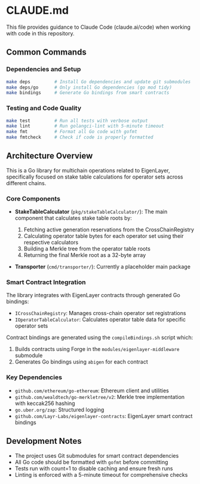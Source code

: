 # CLAUDE.md

This file provides guidance to Claude Code (claude.ai/code) when working with code in this repository.

## Common Commands

### Dependencies and Setup
```bash
make deps         # Install Go dependencies and update git submodules
make deps/go      # Only install Go dependencies (go mod tidy)
make bindings     # Generate Go bindings from smart contracts
```

### Testing and Code Quality
```bash
make test         # Run all tests with verbose output
make lint         # Run golangci-lint with 5-minute timeout
make fmt          # Format all Go code with gofmt
make fmtcheck     # Check if code is properly formatted
```

## Architecture Overview

This is a Go library for multichain operations related to EigenLayer, specifically focused on stake table calculations for operator sets across different chains.

### Core Components

- **StakeTableCalculator** (`pkg/stakeTableCalculator/`): The main component that calculates stake table roots by:
  1. Fetching active generation reservations from the CrossChainRegistry
  2. Calculating operator table bytes for each operator set using their respective calculators
  3. Building a Merkle tree from the operator table roots
  4. Returning the final Merkle root as a 32-byte array

- **Transporter** (`cmd/transporter/`): Currently a placeholder main package

### Smart Contract Integration

The library integrates with EigenLayer contracts through generated Go bindings:
- `ICrossChainRegistry`: Manages cross-chain operator set registrations
- `IOperatorTableCalculator`: Calculates operator table data for specific operator sets

Contract bindings are generated using the `compileBindings.sh` script which:
1. Builds contracts using Forge in the `modules/eigenlayer-middleware` submodule
2. Generates Go bindings using `abigen` for each contract

### Key Dependencies

- `github.com/ethereum/go-ethereum`: Ethereum client and utilities
- `github.com/wealdtech/go-merkletree/v2`: Merkle tree implementation with keccak256 hashing
- `go.uber.org/zap`: Structured logging
- `github.com/Layr-Labs/eigenlayer-contracts`: EigenLayer smart contract bindings

## Development Notes

- The project uses Git submodules for smart contract dependencies
- All Go code should be formatted with `gofmt` before committing
- Tests run with count=1 to disable caching and ensure fresh runs
- Linting is enforced with a 5-minute timeout for comprehensive checks